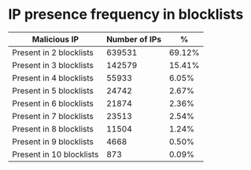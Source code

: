 # IP presence frequency in blocklists
| Malicious IP | Number of IPs | % |
|----|----|----|
| Present in 2 blocklists | 639531 | 69.12% |
| Present in 3 blocklists | 142579 | 15.41% |
| Present in 4 blocklists | 55933 | 6.05% |
| Present in 5 blocklists | 24742 | 2.67% |
| Present in 6 blocklists | 21874 | 2.36% |
| Present in 7 blocklists | 23513 | 2.54% |
| Present in 8 blocklists | 11504 | 1.24% |
| Present in 9 blocklists | 4668 | 0.50% |
| Present in 10 blocklists | 873 | 0.09% |
